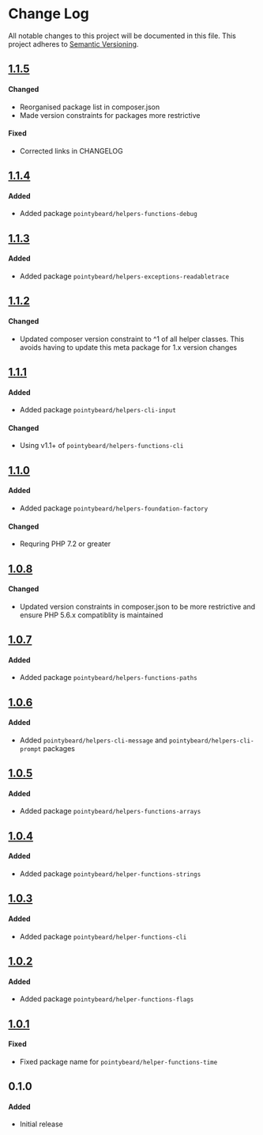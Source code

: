 # Change Log

All notable changes to this project will be documented in this file.
This project adheres to [Semantic Versioning](http://semver.org/).

## [1.1.5][]
#### Changed
-   Reorganised package list in composer.json
-   Made version constraints for packages more restrictive

#### Fixed
-   Corrected links in CHANGELOG

## [1.1.4][]
#### Added
-   Added package `pointybeard/helpers-functions-debug`

## [1.1.3][]
#### Added
-   Added package `pointybeard/helpers-exceptions-readabletrace`

## [1.1.2][]
#### Changed
-   Updated composer version constraint to ^1 of all helper classes. This avoids having to update this meta package for 1.x version changes

## [1.1.1][]
#### Added
-   Added package `pointybeard/helpers-cli-input`

#### Changed
-   Using v1.1+ of `pointybeard/helpers-functions-cli`

## [1.1.0][]
#### Added
-   Added package `pointybeard/helpers-foundation-factory`

#### Changed
- Requring PHP 7.2 or greater

## [1.0.8][]
#### Changed
-   Updated version constraints in composer.json to be more restrictive and ensure PHP 5.6.x compatiblity is maintained

## [1.0.7][]
#### Added
-   Added package `pointybeard/helpers-functions-paths`

## [1.0.6][]
#### Added
-   Added `pointybeard/helpers-cli-message` and `pointybeard/helpers-cli-prompt` packages

## [1.0.5][]
#### Added
-   Added package `pointybeard/helpers-functions-arrays`

## [1.0.4][]
#### Added
-   Added package `pointybeard/helper-functions-strings`

## [1.0.3][]
#### Added
-   Added package `pointybeard/helper-functions-cli`

## [1.0.2][]
#### Added
-   Added package `pointybeard/helper-functions-flags`

## [1.0.1][]
#### Fixed
-   Fixed package name for `pointybeard/helper-functions-time`

## 0.1.0
#### Added
-   Initial release

[1.1.5]: https://github.com/pointybeard/helpers-cli-progressbar/compare/1.1.4...1.1.5
[1.1.4]: https://github.com/pointybeard/helpers-cli-progressbar/compare/1.1.3...1.1.4
[1.1.3]: https://github.com/pointybeard/helpers-cli-progressbar/compare/1.1.2...1.1.3
[1.1.2]: https://github.com/pointybeard/helpers-cli-progressbar/compare/1.1.1...1.1.2
[1.1.1]: https://github.com/pointybeard/helpers-cli-progressbar/compare/1.1.0...1.1.1
[1.1.0]: https://github.com/pointybeard/helpers-cli-progressbar/compare/1.0.7...1.1.0
[1.0.8]: https://github.com/pointybeard/helpers-cli-progressbar/compare/1.0.7...1.0.8
[1.0.7]: https://github.com/pointybeard/helpers-cli-progressbar/compare/1.0.6...1.0.7
[1.0.6]: https://github.com/pointybeard/helpers-cli-progressbar/compare/1.0.5...1.0.6
[1.0.5]: https://github.com/pointybeard/helpers-cli-progressbar/compare/1.0.4...1.0.5
[1.0.4]: https://github.com/pointybeard/helpers-cli-progressbar/compare/1.0.3...1.0.4
[1.0.3]: https://github.com/pointybeard/helpers-cli-progressbar/compare/1.0.2...1.0.3
[1.0.2]: https://github.com/pointybeard/helpers-cli-progressbar/compare/1.0.1...1.0.2
[1.0.1]: https://github.com/pointybeard/helpers-cli-progressbar/compare/1.0.0...1.0.1
